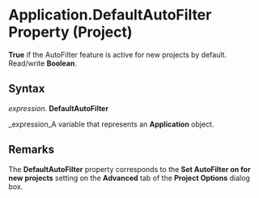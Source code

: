 
# Application.DefaultAutoFilter Property (Project)

 **True** if the AutoFilter feature is active for new projects by default. Read/write **Boolean**.


## Syntax

 _expression_. **DefaultAutoFilter**

 _expression_A variable that represents an  **Application** object.


## Remarks

The  **DefaultAutoFilter** property corresponds to the **Set AutoFilter on for new projects** setting on the **Advanced** tab of the **Project Options** dialog box.


